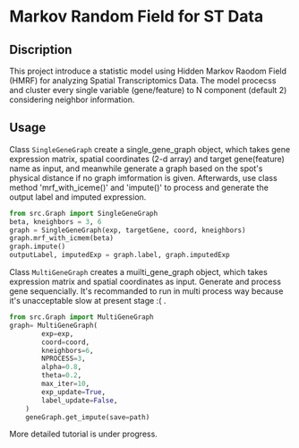 # Markov Random Field for ST Data 

## Discription 

This project introduce a statistic model using Hidden Markov Raodom Field (HMRF) for analyzing Spatial Transcriptomics Data. 
The model procecss and cluster every single variable (gene/feature) to N component (default 2) considering neighbor information.

## Usage

Class `SingleGeneGraph` create a single_gene_graph object, which takes gene expression matrix, spatial coordinates (2-d array) and target gene(feature) name as input, and meanwhile generate a graph based on the spot's physical distance if no graph imformation is given. Afterwards, use class method 'mrf_with_iceme()' and 'impute()' to process and generate the output label and imputed expression.

```python
from src.Graph import SingleGeneGraph 
beta, kneighbors = 3, 6
graph = SingleGeneGraph(exp, targetGene, coord, kneighbors)
graph.mrf_with_icmem(beta)
graph.impute()
outputLabel, imputedExp = graph.label, graph.imputedExp
```

Class `MultiGeneGraph` creates a muilti_gene_graph object, which takes expression matrix and spatial coordinates as input. Generate and process gene sequencially. It's recommanded to run in multi process way because it's unacceptable slow at present stage :( . 

```python
from src.Graph import MultiGeneGraph
graph= MultiGeneGraph(
        exp=exp,
        coord=coord,
        kneighbors=6,
        NPROCESS=3,
        alpha=0.8,
        theta=0.2,
        max_iter=10,
        exp_update=True,
        label_update=False,
    )
    geneGraph.get_impute(save=path)
```

More detailed tutorial is under progress.